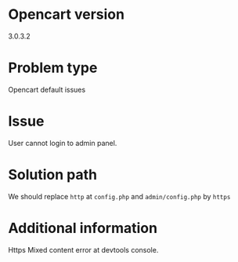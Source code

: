 # Opencart version

3.0.3.2

# Problem type

Opencart default issues

# Issue

User cannot login to admin panel.

#  Solution path

We should replace `http` at `config.php` and `admin/config.php` by `https`

# Additional information

Https Mixed content error at devtools console.